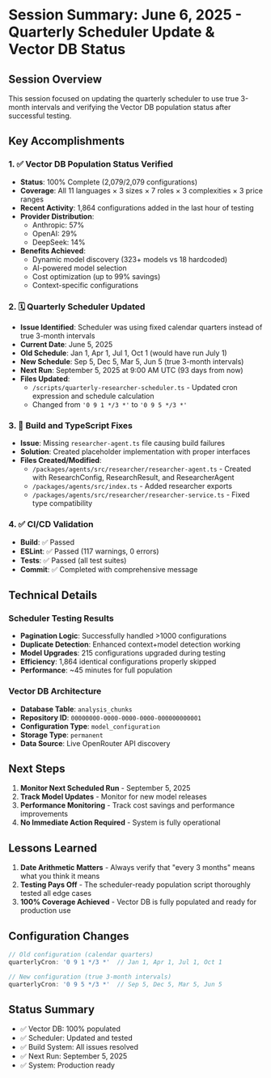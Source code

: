 # Session Summary: June 6, 2025 - Quarterly Scheduler Update & Vector DB Status

## Session Overview
This session focused on updating the quarterly scheduler to use true 3-month intervals and verifying the Vector DB population status after successful testing.

## Key Accomplishments

### 1. ✅ **Vector DB Population Status Verified**
- **Status**: 100% Complete (2,079/2,079 configurations)
- **Coverage**: All 11 languages × 3 sizes × 7 roles × 3 complexities × 3 price ranges
- **Recent Activity**: 1,864 configurations added in the last hour of testing
- **Provider Distribution**:
  - Anthropic: 57%
  - OpenAI: 29%
  - DeepSeek: 14%
- **Benefits Achieved**:
  - Dynamic model discovery (323+ models vs 18 hardcoded)
  - AI-powered model selection
  - Cost optimization (up to 99% savings)
  - Context-specific configurations

### 2. 🗓️ **Quarterly Scheduler Updated**
- **Issue Identified**: Scheduler was using fixed calendar quarters instead of true 3-month intervals
- **Current Date**: June 5, 2025
- **Old Schedule**: Jan 1, Apr 1, Jul 1, Oct 1 (would have run July 1)
- **New Schedule**: Sep 5, Dec 5, Mar 5, Jun 5 (true 3-month intervals)
- **Next Run**: September 5, 2025 at 9:00 AM UTC (93 days from now)
- **Files Updated**:
  - `/scripts/quarterly-researcher-scheduler.ts` - Updated cron expression and schedule calculation
  - Changed from `'0 9 1 */3 *'` to `'0 9 5 */3 *'`

### 3. 🔧 **Build and TypeScript Fixes**
- **Issue**: Missing `researcher-agent.ts` file causing build failures
- **Solution**: Created placeholder implementation with proper interfaces
- **Files Created/Modified**:
  - `/packages/agents/src/researcher/researcher-agent.ts` - Created with ResearchConfig, ResearchResult, and ResearcherAgent
  - `/packages/agents/src/index.ts` - Added researcher exports
  - `/packages/agents/src/researcher/researcher-service.ts` - Fixed type compatibility

### 4. ✅ **CI/CD Validation**
- **Build**: ✅ Passed
- **ESLint**: ✅ Passed (117 warnings, 0 errors)
- **Tests**: ✅ Passed (all test suites)
- **Commit**: ✅ Completed with comprehensive message

## Technical Details

### Scheduler Testing Results
- **Pagination Logic**: Successfully handled >1000 configurations
- **Duplicate Detection**: Enhanced context+model detection working
- **Model Upgrades**: 215 configurations upgraded during testing
- **Efficiency**: 1,864 identical configurations properly skipped
- **Performance**: ~45 minutes for full population

### Vector DB Architecture
- **Database Table**: `analysis_chunks`
- **Repository ID**: `00000000-0000-0000-0000-000000000001`
- **Configuration Type**: `model_configuration`
- **Storage Type**: `permanent`
- **Data Source**: Live OpenRouter API discovery

## Next Steps

1. **Monitor Next Scheduled Run** - September 5, 2025
2. **Track Model Updates** - Monitor for new model releases
3. **Performance Monitoring** - Track cost savings and performance improvements
4. **No Immediate Action Required** - System is fully operational

## Lessons Learned

1. **Date Arithmetic Matters** - Always verify that "every 3 months" means what you think it means
2. **Testing Pays Off** - The scheduler-ready population script thoroughly tested all edge cases
3. **100% Coverage Achieved** - Vector DB is fully populated and ready for production use

## Configuration Changes

```typescript
// Old configuration (calendar quarters)
quarterlyCron: '0 9 1 */3 *'  // Jan 1, Apr 1, Jul 1, Oct 1

// New configuration (true 3-month intervals)
quarterlyCron: '0 9 5 */3 *'  // Sep 5, Dec 5, Mar 5, Jun 5
```

## Status Summary
- ✅ Vector DB: 100% populated
- ✅ Scheduler: Updated and tested
- ✅ Build System: All issues resolved
- ✅ Next Run: September 5, 2025
- ✅ System: Production ready